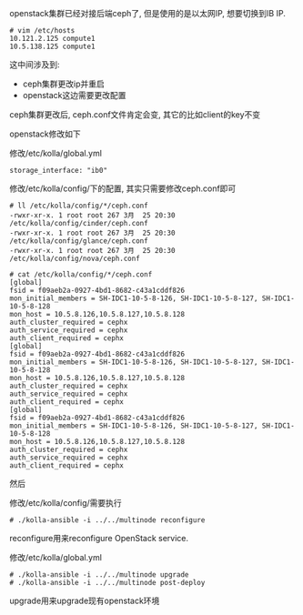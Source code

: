 openstack集群已经对接后端ceph了, 但是使用的是以太网IP, 想要切换到IB IP. 

```
# vim /etc/hosts
10.121.2.125 compute1
10.5.138.125 compute1
```

这中间涉及到:

- ceph集群更改ip并重启
- openstack这边需要更改配置

ceph集群更改后, ceph.conf文件肯定会变, 其它的比如client的key不变

openstack修改如下

修改/etc/kolla/global.yml

```
storage_interface: "ib0"
```

修改/etc/kolla/config/下的配置, 其实只需要修改ceph.conf即可

```
# ll /etc/kolla/config/*/ceph.conf
-rwxr-xr-x. 1 root root 267 3月  25 20:30 /etc/kolla/config/cinder/ceph.conf
-rwxr-xr-x. 1 root root 267 3月  25 20:30 /etc/kolla/config/glance/ceph.conf
-rwxr-xr-x. 1 root root 267 3月  25 20:30 /etc/kolla/config/nova/ceph.conf

# cat /etc/kolla/config/*/ceph.conf
[global]
fsid = f09aeb2a-0927-4bd1-8682-c43a1cddf826
mon_initial_members = SH-IDC1-10-5-8-126, SH-IDC1-10-5-8-127, SH-IDC1-10-5-8-128
mon_host = 10.5.8.126,10.5.8.127,10.5.8.128
auth_cluster_required = cephx
auth_service_required = cephx
auth_client_required = cephx
[global]
fsid = f09aeb2a-0927-4bd1-8682-c43a1cddf826
mon_initial_members = SH-IDC1-10-5-8-126, SH-IDC1-10-5-8-127, SH-IDC1-10-5-8-128
mon_host = 10.5.8.126,10.5.8.127,10.5.8.128
auth_cluster_required = cephx
auth_service_required = cephx
auth_client_required = cephx
[global]
fsid = f09aeb2a-0927-4bd1-8682-c43a1cddf826
mon_initial_members = SH-IDC1-10-5-8-126, SH-IDC1-10-5-8-127, SH-IDC1-10-5-8-128
mon_host = 10.5.8.126,10.5.8.127,10.5.8.128
auth_cluster_required = cephx
auth_service_required = cephx
auth_client_required = cephx
```

然后

修改/etc/kolla/config/需要执行

```
# ./kolla-ansible -i ../../multinode reconfigure 
```

reconfigure用来reconfigure OpenStack service.

修改/etc/kolla/global.yml

```
# ./kolla-ansible -i ../../multinode upgrade
# ./kolla-ansible -i ../../multinode post-deploy
```

upgrade用来upgrade现有openstack环境